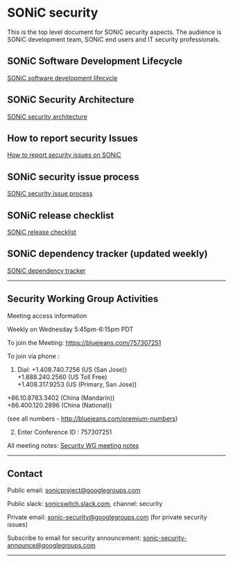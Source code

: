 # SONiC security
This is the top level document for SONiC security aspects. The audience is SONiC development team, SONiC end users and IT security professionals.

## SONiC Software Development Lifecycle
[SONiC software development lifecycle](https://github.com/zhenggen-xu/sonic-security/blob/master/sonic-software-development-lifecycle.md)

## SONiC Security Architecture
[SONiC security architecture](https://github.com/zhenggen-xu/sonic-security/blob/master/sonic-security-architecture.md)

## How to report security Issues
[How to report security issues on SONiC](https://github.com/zhenggen-xu/sonic-security/blob/master/sonic-report-security-issues.md)

## SONiC security issue process
[SONiC security issue process](https://github.com/zhenggen-xu/sonic-security/blob/master/sonic-security-issue-process.md)

## SONiC release checklist
[SONiC release checklist](https://github.com/zhenggen-xu/sonic-security/blob/master/sonic-release-checklist.md)

## SONiC dependency tracker (updated weekly)
[SONiC dependency tracker](https://github.com/zhenggen-xu/sonic-security/blob/master/sonic-dependency-track.md)

***
## Security Working Group Activities

Meeting access information 

Weekly on Wednesday 5:45pm-6:15pm PDT 

To join the Meeting:
https://bluejeans.com/757307251

To join via phone :  
1)  Dial:
  +1.408.740.7256 (US (San Jose))  
  +1.888.240.2560 (US Toll Free)  
  +1.408.317.9253 (US (Primary, San Jose))   

  +86.10.8783.3402 (China (Mandarin))  
  +86.400.120.2896 (China (National)) 
 
  (see all numbers - http://bluejeans.com/premium-numbers)   

2)  Enter Conference ID : 757307251


All meeting notes: 
[Security WG meeting notes](https://docs.google.com/document/d/1VvbFkXovfwTQiG8WCzN8bZb5_4mOlWQymC8NeHZ0q5Q/edit?usp=sharing)

***
## Contact
Public email: sonicproject@googlegroups.com

Public slack: [sonicswitch.slack.com](sonicswitch.slack.com), channel: security

Private email: [sonic-security@googlegroups.com](sonic-security@googlegroups.com)
(for private security issues)
 
Subscribe to email for security announcement: [sonic-security-announce@googlegroups.com](https://groups.google.com/forum/#!forum/sonic-security-announce)
***
